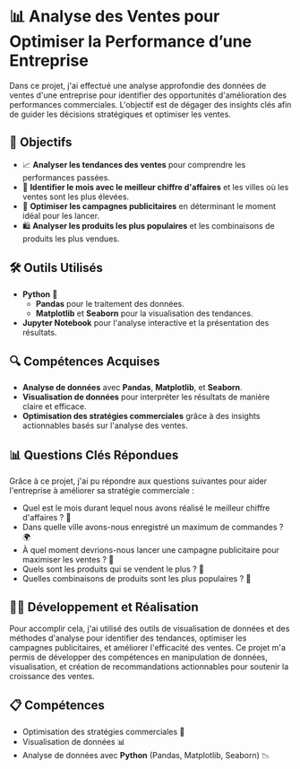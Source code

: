 # 📊 Analyse des Ventes pour Optimiser la Performance d’une Entreprise

Dans ce projet, j'ai effectué une analyse approfondie des données de ventes d'une entreprise pour identifier des opportunités d'amélioration des performances commerciales. L'objectif est de dégager des insights clés afin de guider les décisions stratégiques et optimiser les ventes.

## 🎯 Objectifs

- 📈 **Analyser les tendances des ventes** pour comprendre les performances passées.
- 📅 **Identifier le mois avec le meilleur chiffre d'affaires** et les villes où les ventes sont les plus élevées.
- 📢 **Optimiser les campagnes publicitaires** en déterminant le moment idéal pour les lancer.
- 🛍️ **Analyser les produits les plus populaires** et les combinaisons de produits les plus vendues.

## 🛠️ Outils Utilisés

- **Python** 🐍
  - **Pandas** pour le traitement des données.
  - **Matplotlib** et **Seaborn** pour la visualisation des tendances.
- **Jupyter Notebook** pour l'analyse interactive et la présentation des résultats.

## 🔍 Compétences Acquises

- **Analyse de données** avec **Pandas**, **Matplotlib**, et **Seaborn**.
- **Visualisation de données** pour interpréter les résultats de manière claire et efficace.
- **Optimisation des stratégies commerciales** grâce à des insights actionnables basés sur l'analyse des ventes.

## 📊 Questions Clés Répondues

Grâce à ce projet, j'ai pu répondre aux questions suivantes pour aider l'entreprise à améliorer sa stratégie commerciale :

- Quel est le mois durant lequel nous avons réalisé le meilleur chiffre d'affaires ? 📅
- Dans quelle ville avons-nous enregistré un maximum de commandes ? 🌍
- À quel moment devrions-nous lancer une campagne publicitaire pour maximiser les ventes ? 📢
- Quels sont les produits qui se vendent le plus ? 🛒
- Quelles combinaisons de produits sont les plus populaires ? 🔄

## 🧑‍💻 Développement et Réalisation

Pour accomplir cela, j'ai utilisé des outils de visualisation de données et des méthodes d'analyse pour identifier des tendances, optimiser les campagnes publicitaires, et améliorer l'efficacité des ventes. Ce projet m'a permis de développer des compétences en manipulation de données, visualisation, et création de recommandations actionnables pour soutenir la croissance des ventes.

## 📋 Compétences

- Optimisation des stratégies commerciales 🏢
- Visualisation de données 📊
- Analyse de données avec **Python** (Pandas, Matplotlib, Seaborn) 📉


